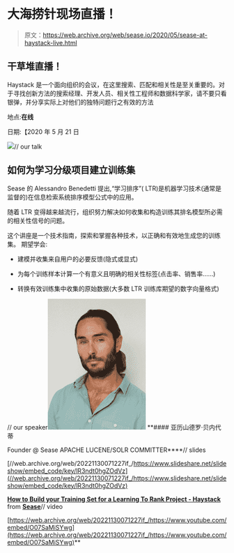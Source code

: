 # 大海捞针现场直播！

> 原文：<https://web.archive.org/web/sease.io/2020/05/sease-at-haystack-live.html>

## 干草堆直播！

Haystack 是一个面向组织的会议，在这里搜索、匹配和相关性是至关重要的。对于寻找创新方法的搜索经理、开发人员、相关性工程师和数据科学家，请不要只看银弹，并分享实际上对他们的独特问题行之有效的方法

地点:**在线**

日期:【2020 年 5 月 21 日

![](img/18fe9f4bf8ab9d9e42ca97f500112b69.png)// our talk

## 如何为学习分级项目建立训练集

Sease 的 Alessandro Benedetti 提出,“学习排序”( LTR)是机器学习技术(通常是监督的)在信息检索系统排序模型公式中的应用。

随着 LTR 变得越来越流行，组织努力解决如何收集和构造训练其排名模型所必需的相关性信号的问题。

这个讲座是一个技术指南，探索和掌握各种技术，以正确和有效地生成您的训练集。
期望学会:

*   建模并收集来自用户的必要反馈(隐式或显式)

*   为每个训练样本计算一个有意义且明确的相关性标签(点击率、销售率……)

*   转换有效训练集中收集的原始数据(大多数 LTR 训练库期望的数字向量格式)

// our speaker![](img/6389b22b5ca29dadaa7214f302235122.png)[](https://web.archive.org/web/20221130071227/https://twitter.com/AlexBenedetti)*[](https://web.archive.org/web/20221130071227/https://www.linkedin.com/in/alexbenedetti/)* **#### 亚历山德罗·贝内代蒂

Founder @ Sease
APACHE LUCENE/SOLR COMMITTER****// slides

[//web.archive.org/web/20221130071227if_/https://www.slideshare.net/slideshow/embed_code/key/lR3ndt0hgZOdVz](//web.archive.org/web/20221130071227if_/https://www.slideshare.net/slideshow/embed_code/key/lR3ndt0hgZOdVz)

**[How to Build your Training Set for a Learning To Rank Project - Haystack](//web.archive.org/web/20221130071227/https://www.slideshare.net/SeaseLtd/how-to-build-your-training-set-for-a-learning-to-rank-project-haystack "How to Build your Training Set for a Learning To Rank Project - Haystack")** from **[Sease](https://web.archive.org/web/20221130071227/https://www.slideshare.net/SeaseLtd)**// video

[https://web.archive.org/web/20221130071227if_/https://www.youtube.com/embed/O07SaMiSYwg](https://web.archive.org/web/20221130071227if_/https://www.youtube.com/embed/O07SaMiSYwg)**